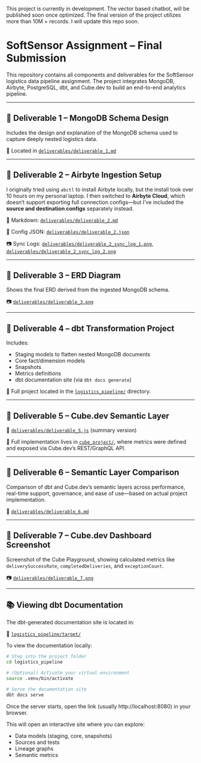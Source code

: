 This project is currently in development. The vector based chatbot, will be published soon once optimized. The final version of the project utilizes more than 10M + records. I will update this repo soon.


# SoftSensor Assignment – Final Submission

This repository contains all components and deliverables for the SoftSensor logistics data pipeline assignment. The project integrates MongoDB, Airbyte, PostgreSQL, dbt, and Cube.dev to build an end-to-end analytics pipeline.

---

## 📁 Deliverable 1 – MongoDB Schema Design

Includes the design and explanation of the MongoDB schema used to capture deeply nested logistics data.

📄 Located in [`deliverables/deliverable_1.md`](./deliverables/deliverable_1.md)  

---

## 📁 Deliverable 2 – Airbyte Ingestion Setup

I originally tried using `abctl` to install Airbyte locally, but the install took over 10 hours on my personal laptop. I then switched to **Airbyte Cloud**, which doesn’t support exporting full connection configs—but I’ve included the **source and destination configs** separately instead.

📄 Markdown: [`deliverables/deliverable_2.md`](./deliverables/deliverable_2.md)  

📄 Config JSON: [`deliverables/deliverable_2.json`](./deliverables/deliverable_2.json)  

📷 Sync Logs: [`deliverables/deliverable_2_sync_log_1.png`](./deliverables/deliverable_2_sync_log_1.png), [`deliverables/deliverable_2_sync_log_2.png`](./deliverables/deliverable_2_sync_log_2.png)

---

## 📁 Deliverable 3 – ERD Diagram

Shows the final ERD derived from the ingested MongoDB schema.

📷 [`deliverables/deliverable_3.png`](./deliverables/deliverable_3.png)  

---

## 📁 Deliverable 4 – dbt Transformation Project

Includes:

- Staging models to flatten nested MongoDB documents
- Core fact/dimension models
- Snapshots
- Metrics definitions
- dbt documentation site (via `dbt docs generate`)

📁 Full project located in the [`logistics_pipeline/`](./logistics_pipeline) directory.  

---

## 📁 Deliverable 5 – Cube.dev Semantic Layer

📄 [`deliverables/deliverable_5.js`](./deliverables/deliverable_5.js) (summary version)  

📁 Full implementation lives in [`cube_project/`](./cube_project), where metrics were defined and exposed via Cube.dev’s REST/GraphQL API.

---

## 📁 Deliverable 6 – Semantic Layer Comparison

Comparison of dbt and Cube.dev’s semantic layers across performance, real-time support, governance, and ease of use—based on actual project implementation.

📄 [`deliverables/deliverable_6.md`](./deliverables/deliverable_6.md)  

---

## 📁 Deliverable 7 – Cube.dev Dashboard Screenshot

Screenshot of the Cube Playground, showing calculated metrics like `deliverySuccessRate`, `completedDeliveries`, and `exceptionCount`.

📷 [`deliverables/deliverable_7.png`](./deliverables/deliverable_7.png)  


---

## 📚 Viewing dbt Documentation

The dbt-generated documentation site is located in:

📁 [`logistics_pipeline/target/`](./logistics_pipeline/target)

To view the documentation locally:

```bash
# Step into the project folder
cd logistics_pipeline

# (Optional) Activate your virtual environment
source .venv/bin/activate

# Serve the documentation site
dbt docs serve
```

Once the server starts, open the link (usually http://localhost:8080) in your browser.

This will open an interactive site where you can explore:

- Data models (staging, core, snapshots)
- Sources and tests
- Lineage graphs
- Semantic metrics



